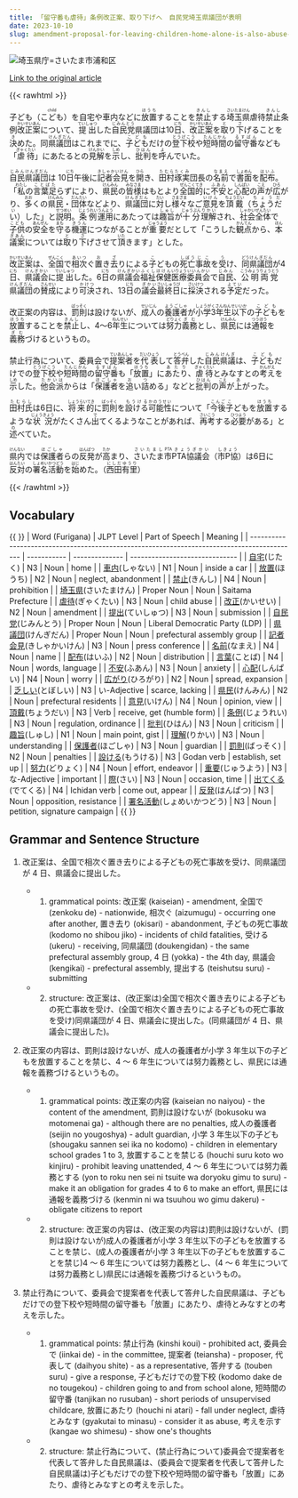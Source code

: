 ```yaml
---
title: 「留守番も虐待」条例改正案、取り下げへ　自民党埼玉県議団が表明
date: 2023-10-10
slug: amendment-proposal-for-leaving-children-home-alone-is-also-abuse-ordinance-to-be-withdrawn-announced-by-the-liberal-democratic-party-saitama-prefectural-members
---
```


![埼玉県庁=さいたま市浦和区](https://www.asahicom.jp/imgopt/img/5d0243c59a/comm_L/AS20231010001393.jpg "埼玉県庁=さいたま市浦和区")

[Link to the original article](https://asahi.com/articles/ASRBB4SD4RBBOXIE02C.html?iref=comtop_7_03)

{{< rawhtml >}}

<div>

<p>子ども<ruby>（こども）<rt>child</rt></ruby>を自宅や車内などに<ruby>放置<rt>ほうち</rt></ruby>することを<ruby>禁止<rt>きんし</rt></ruby>する<ruby>埼玉県<rt>さいたまけん</rt></ruby>虐待<ruby>禁止<rt>きんし</rt></ruby>条例<ruby>改正案<rt>かいせいあん</rt></ruby>について、<ruby>提出<rt>ていしゅつ</rt></ruby>した<ruby>自民党<rt>じみんとう</rt></ruby>県議団は10<ruby>日<rt>にち</rt></ruby>、<ruby>改正案<rt>かいせいあん</rt></ruby>を<ruby>取<rt>と</rt></ruby>り<ruby>下<rt>さ</rt></ruby>げることを<ruby>決<rt>き</rt></ruby>めた。同<ruby>県議団<rt>けんぎだん</rt></ruby>はこれまでに、<ruby>子ども<rt>こども</rt></ruby>だけの<ruby>登下校<rt>とうげこう</rt></ruby>や<ruby>短時間<rt>たんじかん</rt></ruby>の<ruby>留守番<rt>るすばん</rt></ruby>なども「<ruby>虐待<rt>ぎゃくたい</rt></ruby>」にあたるとの<ruby>見解<rt>けんかい</rt></ruby>を<ruby>示<rt>しめ</rt></ruby>し、<ruby>批判<rt>ひはん</rt></ruby>を<ruby>呼<rt>よ</rt></ruby>んでいた。</p>

<ruby>自民<rt>じみん</rt></ruby><ruby>県議団<rt>けんぎだん</rt></ruby>は 10<ruby>日<rt>にち</rt></ruby>午後に<ruby>記者会見<rt>きしゃかいけん</rt></ruby>を<ruby>開<rt>ひら</rt></ruby>き、<ruby>田村琢実<rt>たむらたくみ</rt></ruby>団長の<ruby>名前<rt>なまえ</rt></ruby>で<ruby>書面<rt>しょめん</rt></ruby>を<ruby>配布<rt>はいふ</rt></ruby>。「<ruby>私<rt>わたし</rt></ruby>の<ruby>言葉足<rt>ことばた</rt></ruby>らずにより、<ruby>県民<rt>けんみん</rt></ruby>の<ruby>皆様<rt>みなさま</rt></ruby>はもとより<ruby>全国的<rt>ぜんこくてき</rt></ruby>に<ruby>不安<rt>ふあん</rt></ruby>と<ruby>心配<rt>しんぱい</rt></ruby>の<ruby>声<rt>こえ</rt></ruby>が<ruby>広<rt>ひろ</rt></ruby>がり、<ruby>多<rt>おお</rt></ruby>くの<ruby>県民<rt>けんみん</rt></ruby>・<ruby>団体<rt>だんたい</rt></ruby>などより、<ruby>県議団<rt>けんぎだん</rt></ruby>に<ruby>対<rt>たい</rt></ruby>し<ruby>様々<rt>さまざま</rt></ruby>なご<ruby>意見<rt>いけん</rt></ruby>を<ruby>頂戴<rt>ちょうだい</rt></ruby>（<ruby>ちょうだい<rt>ちょうだい</rt></ruby>）した」と<ruby>説明<rt>せつめい</rt></ruby>。<ruby>条例<rt>じょうれい</rt></ruby><ruby>運用<rt>うんよう</rt></ruby>にあたっては<ruby>趣旨<rt>しゅし</rt></ruby>が<ruby>十分<rt>じゅうぶん</rt></ruby><ruby>理解<rt>りかい</rt></ruby>され、<ruby>社会<rt>しゃかい</rt></ruby><ruby>全体<rt>ぜんたい</rt></ruby>で<ruby>子供<rt>こども</rt></ruby>の<ruby>安全<rt>あんぜん</rt></ruby>を<ruby>守<rt>まも</rt></ruby>る<ruby>機運<rt>きうん</rt></ruby>につながることが<ruby>重要<rt>じゅうよう</rt></ruby>だとして「こうした<ruby>観点<rt>かんてん</rt></ruby>から、<ruby>本<rt>ほん</rt></ruby><ruby>議案<rt>ぎあん</rt></ruby>については<ruby>取<rt>と</rt></ruby>り<ruby>下<rt>さ</rt></ruby>げさせて<ruby>頂<rt>いた</rt></ruby>きます」とした。</p>

<p><ruby>改正案<rt>かいせいあん</rt></ruby>は、<ruby>全国<rt>ぜんこく</rt></ruby>で<ruby>相次<rt>あいつ</rt></ruby>ぐ<ruby>置<rt>お</rt></ruby>き<ruby>去<rt>ざ</rt></ruby>りによる<ruby>子<rt>こ</rt></ruby>どもの<ruby>死亡<rt>しぼう</rt></ruby><ruby>事故<rt>じこ</rt></ruby>を<ruby>受<rt>う</rt></ruby>け、<ruby>同<rt>どう</rt></ruby><ruby>県議団<rt>けんぎだん</rt></ruby>が4<ruby>日<rt>にち</rt></ruby>、<ruby>県議会<rt>けんぎかい</rt></ruby>に<ruby>提出<rt>ていしゅつ</rt></ruby>した。6<ruby>日<rt>にち</rt></ruby>の<ruby>県議会<rt>けんぎかい</rt></ruby><ruby>福祉<rt>ふくし</rt></ruby><ruby>保健<rt>ほけん</rt></ruby><ruby>医療<rt>いりょう</rt></ruby><ruby>委員会<rt>いいんかい</rt></ruby>で<ruby>自民<rt>じみん</rt></ruby>、<ruby>公明<rt>こうみょう</rt></ruby><ruby>両党<rt>りょうとう</rt></ruby><ruby>県議団<rt>けんぎだん</rt></ruby>の<ruby>賛成<rt>さんせい</rt></ruby>により<ruby>可決<rt>かけつ</rt></ruby>され、13<ruby>日<rt>にち</rt></ruby>の<ruby>議会<rt>ぎかい</rt></ruby><ruby>最終日<rt>さいしゅうび</rt></ruby>に<ruby>採決<rt>さいけつ</rt></ruby>される<ruby>予定<rt>よてい</rt></ruby>だった。</p>

<p>改正案の内容は、<ruby>罰則<rt>ばっそく</rt></ruby>は設けないが、<ruby>成人<rt>せいじん</rt></ruby>の<ruby>養護者<rt>ようごしゃ</rt></ruby>が<ruby>小学3年生以下<rt>しょうがくさんねんせいいか</rt></ruby>の<ruby>子ども<rt>こども</rt></ruby>を<ruby>放置<rt>ほうち</rt></ruby>することを<ruby>禁止<rt>きんし</rt></ruby>し、4～6<ruby>年生<rt>ねんせい</rt></ruby>については<ruby>努力<rt>どりょく</rt></ruby><ruby>義務<rt>ぎむ</rt></ruby>とし、<ruby>県民<rt>けんみん</rt></ruby>には<ruby>通報<rt>つうほう</rt></ruby>を<ruby>義務<rt>ぎむ</rt></ruby>づけるというもの。</p>

<p>禁止行為について、委員会で<ruby>提案者<rt>ていあんしゃ</rt></ruby>を<ruby>代表<rt>だいひょう</rt></ruby>して<ruby>答弁<rt>とうべん</rt></ruby>した<ruby>自民県議<rt>じみんけんぎ</rt></ruby>は、<ruby>子ども<rt>こども</rt></ruby>だけでの<ruby>登下校<rt>とうげこう</rt></ruby>や<ruby>短時間<rt>たんじかん</rt></ruby>の<ruby>留守番<rt>るすばん</rt></ruby>も「<ruby>放置<rt>ほうち</rt></ruby>」に<ruby>あたり<rt>あたり</rt></ruby>、<ruby>虐待<rt>ぎゃくたい</rt></ruby>とみなすとの<ruby>考え<rt>かんがえ</rt></ruby>を<ruby>示<rt>しめ</rt></ruby>した。<ruby>他会派<rt>たかいは</rt></ruby>からは「<ruby>保護者<rt>ほごしゃ</rt></ruby>を<ruby>追<rt>お</rt></ruby>い<ruby>詰<rt>つ</rt></ruby>める」などと<ruby>批判<rt>ひはん</rt></ruby>の<ruby>声<rt>こえ</rt></ruby>が<ruby>上<rt>あ</rt></ruby>がった。</p>

<p><ruby>田村氏<rt>たむらし</rt></ruby>は6日に、<ruby>将来的<rt>しょうらいてき</rt></ruby>に<ruby>罰則<rt>ばっそく</rt></ruby>を<ruby>設ける<rt>もうける</rt></ruby><ruby>可能性<rt>かのうせい</rt></ruby>について「<ruby>今後<rt>こんご</rt></ruby><ruby>子<rt>こ</rt></ruby>どもを<ruby>放置<rt>ほうち</rt></ruby>するような<ruby>状況<rt>じょうきょう</rt></ruby>がたくさん<ruby>出<rt>で</rt></ruby>てくるようなことがあれば、<ruby>再考<rt>さいこう</rt></ruby>する<ruby>必要<rt>ひつよう</rt></ruby>がある」と<ruby>述<rt>の</rt></ruby>べていた。</p>

<p><ruby>県内<rt>けんない</rt></ruby>では<ruby>保護者<rt>ほごしゃ</rt></ruby>らの<ruby>反発<rt>はんぱつ</rt></ruby>が<ruby>高<rt>たか</rt></ruby>まり、<ruby>さいたま市PTA協議会<rt>さいたましPTAきょうぎかい</rt></ruby>（<ruby>市P協<rt>しきょう</rt></ruby>）は6日に<ruby>反対<rt>はんたい</rt></ruby>の<ruby>署名活動<rt>しょめいかつどう</rt></ruby>を<ruby>始<rt>はじ</rt></ruby>めた。（<ruby>西田有里<rt>にしだゆうり</rt></ruby>）</p>

</div>
{{< /rawhtml >}}

## Vocabulary

{{ <sortabletable> }}
| Word (Furigana) | JLPT Level | Part of Speech | Meaning |
| ------------------------------------------------------------------------------------------- | ----------- | -------------- | ------------------------------ |
| [自宅](https://jisho.org/search/%E8%87%AA%E5%AE%85)(じたく) | N3 | Noun | home |
| [車内](https://jisho.org/search/%E8%BB%8A%E5%86%85)(しゃない) | N1 | Noun | inside a car |
| [放置](https://jisho.org/search/%E6%94%BE%E7%BD%AE)(ほうち) | N2 | Noun | neglect, abandonment |
| [禁止](https://jisho.org/search/%E7%A6%81%E6%AD%A2)(きんし) | N4 | Noun | prohibition |
| [埼玉県](https://jisho.org/search/%E5%9F%BC%E7%8E%89%E7%9C%8C)(さいたまけん) | Proper Noun | Noun | Saitama Prefecture |
| [虐待](https://jisho.org/search/%E8%99%90%E5%BE%85)(ぎゃくたい) | N3 | Noun | child abuse |
| [改正](https://jisho.org/search/%E6%94%B9%E6%AD%A3)(かいせい) | N2 | Noun | amendment |
| [提出](https://jisho.org/search/%E6%8F%90%E5%87%BA)(ていしゅつ) | N3 | Noun | submission |
| [自民党](https://jisho.org/search/%E8%87%AA%E6%B0%91%E5%85%9A)(じみんとう) | Proper Noun | Noun | Liberal Democratic Party (LDP) |
| [県議団](https://jisho.org/search/%E7%9C%8C%E8%AD%B0%E5%9B%A3)(けんぎだん) | Proper Noun | Noun | prefectural assembly group |
| [記者会見](https://jisho.org/search/%E8%A8%98%E8%80%85%E4%BC%9A%E8%A6%8B)(きしゃかいけん) | N3 | Noun | press conference |
| [名前](https://jisho.org/search/%E5%90%8D%E5%89%8D)(なまえ) | N4 | Noun | name |
| [配布](https://jisho.org/search/%E9%85%8D%E5%B8%83)(はいふ) | N2 | Noun | distribution |
| [言葉](https://jisho.org/search/%E8%A8%80%E8%91%89)(ことば) | N4 | Noun | words, language |
| [不安](https://jisho.org/search/%E4%B8%8D%E5%AE%89)(ふあん) | N3 | Noun | anxiety |
| [心配](https://jisho.org/search/%E5%BF%83%E9%85%8D)(しんぱい) | N4 | Noun | worry |
| [広がり](https://jisho.org/search/%E5%BA%83%E3%81%8C%E3%82%8A)(ひろがり) | N2 | Noun | spread, expansion |
| [乏しい](https://jisho.org/search/%E4%B9%8F%E3%81%97%E3%81%84)(とぼしい) | N3 | い-Adjective | scarce, lacking |
| [県民](https://jisho.org/search/%E7%9C%8C%E6%B0%91)(けんみん) | N2 | Noun | prefectural residents |
| [意見](https://jisho.org/search/%E6%84%8F%E8%A6%8B)(いけん) | N4 | Noun | opinion, view |
| [頂戴](https://jisho.org/search/%E9%A0%82%E6%88%B4)(ちょうだい) | N3 | Verb | receive, get (humble form) |
| [条例](https://jisho.org/search/%E6%9D%A1%E4%BE%8B)(じょうれい) | N3 | Noun | regulation, ordinance |
| [批判](https://jisho.org/search/%E6%89%B9%E5%88%A4)(ひはん) | N3 | Noun | criticism |
| [趣旨](https://jisho.org/search/%E8%B6%A3%E6%97%A8)(しゅし) | N1 | Noun | main point, gist |
| [理解](https://jisho.org/search/%E7%90%86%E8%A7%A3)(りかい) | N3 | Noun | understanding |
| [保護者](https://jisho.org/search/%E4%BF%9D%E8%AD%B7%E8%80%85)(ほごしゃ) | N3 | Noun | guardian |
| [罰則](https://jisho.org/search/%E7%BD%B0%E5%89%87)(ばっそく) | N2 | Noun | penalties |
| [設ける](https://jisho.org/search/%E8%A8%AD%E3%81%91%E3%82%8B)(もうける) | N3 | Godan verb | establish, set up |
| [努力](https://jisho.org/search/%E5%8A%AA%E5%8A%9B)(どりょく) | N4 | Noun | effort, endeavor |
| [重要](https://jisho.org/search/%E9%87%8D%E8%A6%81)(じゅうよう) | N3 | な-Adjective | important |
| [際](https://jisho.org/search/%E9%9A%9B)(さい) | N3 | Noun | occasion, time |
| [出てくる](https://jisho.org/search/%E5%87%BA%E3%81%A6%E3%81%8F%E3%82%8B)(でてくる) | N4 | Ichidan verb | come out, appear |
| [反発](https://jisho.org/search/%E5%8F%8D%E7%99%BA)(はんぱつ) | N3 | Noun | opposition, resistance |
| [署名活動](https://jisho.org/search/%E7%BD%B2%E5%90%8D%E6%B4%BB%E5%8B%95)(しょめいかつどう) | N3 | Noun | petition, signature campaign |
{{ </sortabletable> }}

## Grammar and Sentence Structure

1. 改正案は、全国で相次ぐ置き去りによる子どもの死亡事故を受け、同県議団が 4 日、県議会に提出した。

   - 1. grammatical points: 改正案 (kaiseian) - amendment, 全国で (zenkoku de) - nationwide, 相次ぐ (aizumugu) - occurring one after another, 置き去り (okisari) - abandonment, 子どもの死亡事故 (kodomo no shibou jiko) - incidents of child fatalities, 受ける (ukeru) - receiving, 同県議団 (doukengidan) - the same prefectural assembly group, 4 日 (yokka) - the 4th day, 県議会 (kengikai) - prefectural assembly, 提出する (teishutsu suru) - submitting
   - 2. structure: 改正案は、(改正案は)全国で相次ぐ置き去りによる子どもの死亡事故を受け、(全国で相次ぐ置き去りによる子どもの死亡事故を受け)同県議団が 4 日、県議会に提出した。(同県議団が 4 日、県議会に提出した)。

2. 改正案の内容は、罰則は設けないが、成人の養護者が小学 3 年生以下の子どもを放置することを禁じ、4 ～ 6 年生については努力義務とし、県民には通報を義務づけるというもの。

   - 1. grammatical points: 改正案の内容 (kaiseian no naiyou) - the content of the amendment, 罰則は設けないが (bokusoku wa motomenai ga) - although there are no penalties, 成人の養護者 (seijin no yougoshya) - adult guardian, 小学 3 年生以下の子ども (shougaku sannen sei ika no kodomo) - children in elementary school grades 1 to 3, 放置することを禁じる (houchi suru koto wo kinjiru) - prohibit leaving unattended, 4 ～ 6 年生については努力義務とする (yon to roku nen sei ni tsuite wa doryoku gimu to suru) - make it an obligation for grades 4 to 6 to make an effort, 県民には通報を義務づける (kenmin ni wa tsuuhou wo gimu dakeru) - obligate citizens to report
   - 2. structure: 改正案の内容は、(改正案の内容は)罰則は設けないが、(罰則は設けないが)成人の養護者が小学 3 年生以下の子どもを放置することを禁じ、(成人の養護者が小学 3 年生以下の子どもを放置することを禁じ)4 ～ 6 年生については努力義務とし、(4 ～ 6 年生については努力義務とし)県民には通報を義務づけるというもの。

3. 禁止行為について、委員会で提案者を代表して答弁した自民県議は、子どもだけでの登下校や短時間の留守番も「放置」にあたり、虐待とみなすとの考えを示した。
   - 1. grammatical points: 禁止行為 (kinshi koui) - prohibited act, 委員会で (iinkai de) - in the committee, 提案者 (teiansha) - proposer, 代表して (daihyou shite) - as a representative, 答弁する (touben suru) - give a response, 子どもだけでの登下校 (kodomo dake de no tougekou) - children going to and from school alone, 短時間の留守番 (tanjikan no rusuban) - short periods of unsupervised childcare, 放置にあたり (houchi ni atari) - fall under neglect, 虐待とみなす (gyakutai to minasu) - consider it as abuse, 考えを示す (kangae wo shimesu) - show one's thoughts
   - 2. structure: 禁止行為について、(禁止行為について)委員会で提案者を代表して答弁した自民県議は、(委員会で提案者を代表して答弁した自民県議は)子どもだけでの登下校や短時間の留守番も「放置」にあたり、虐待とみなすとの考えを示した。
